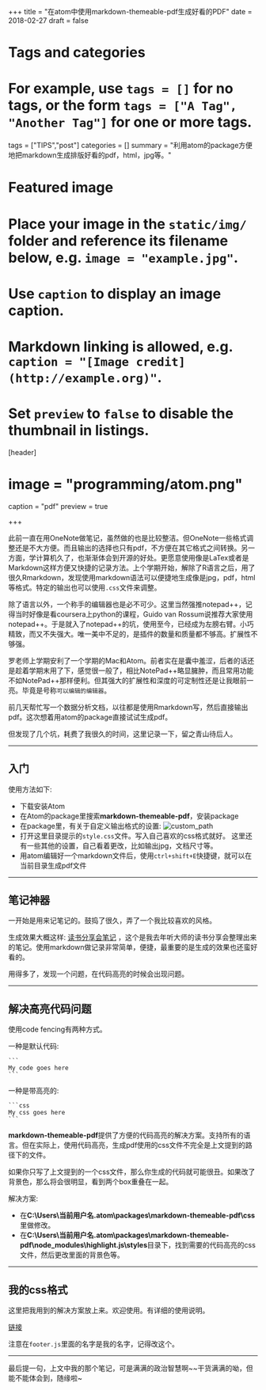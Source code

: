 +++
title = "在atom中使用markdown-themeable-pdf生成好看的PDF"
date = 2018-02-27
draft = false

# Tags and categories
# For example, use `tags = []` for no tags, or the form `tags = ["A Tag", "Another Tag"]` for one or more tags.
tags = ["TIPS","post"]
categories = []
summary = "利用atom的package方便地把markdown生成排版好看的pdf，html，jpg等。"

# Featured image
# Place your image in the `static/img/` folder and reference its filename below, e.g. `image = "example.jpg"`.
# Use `caption` to display an image caption.
#   Markdown linking is allowed, e.g. `caption = "[Image credit](http://example.org)"`.
# Set `preview` to `false` to disable the thumbnail in listings.
[header]
# image = "programming/atom.png"
caption = "pdf"
preview = true

+++


此前一直在用OneNote做笔记，虽然做的也是比较整洁。但OneNote一些格式调整还是不大方便。而且输出的选择也只有pdf，不方便在其它格式之间转换。另一方面，学计算机久了，也渐渐体会到开源的好处。更愿意使用像是LaTex或者是Markdown这样方便又快捷的记录方法。上个学期开始，解除了R语言之后，用了很久Rmarkdown，发现使用markdown语法可以便捷地生成像是jpg，pdf，html等格式。特定的输出也可以使用`.css`文件来调整。

除了语言以外，一个称手的编辑器也是必不可少。这里当然强推notepad++，记得当时好像是看coursera上python的课程，Guido van Rossum说推荐大家使用notepad++。于是就入了notepad++的坑，使用至今，已经成为左膀右臂。小巧精致，而又不失强大。唯一美中不足的，是插件的数量和质量都不够高。扩展性不够强。

罗老师上学期安利了一个学期的Mac和Atom。前者实在是囊中羞涩，后者的话还是趁着学期末用了下，感觉很一般了，相比NotePad++略显臃肿，而且常用功能不如NotePad++那样便利。但其强大的扩展性和深度的可定制性还是让我眼前一亮。毕竟是号称`可以编辑的编辑器`。

前几天帮忙写一个数据分析文档，以往都是使用Rmarkdown写，然后直接输出pdf。这次想着用atom的package直接试试生成pdf。

但发现了几个坑，耗费了我很久的时间，这里记录一下，留之青山待后人。

---
## 入门

使用方法如下:

- 下载安装Atom
- 在Atom的package里搜索**markdown-themeable-pdf**，安装package
- 在package里，有关于自定义输出格式的设置:
  ![custom_path](https://www.forenewhan.science/img/programming/custom_path.png)
- 打开这里目录提示的`style.css`文件。写入自己喜欢的css格式就好。
  这里还有一些其他的设置，自己看着更改，比如输出jpg，文档尺寸等。
- 用atom编辑好一个markdown文件后，使用`ctrl+shift+E`快捷键，就可以在当前目录生成pdf文件

---

## 笔记神器

一开始是用来记笔记的。鼓捣了很久，弄了一个我比较喜欢的风格。

生成效果大概这样: [读书分享会笔记](https://www.forenewhan.science/读书会报告.pdf) ，这个是我去年听大师的读书分享会整理出来的笔记。使用markdown做记录非常简单，便捷，最重要的是生成的效果也还蛮好看的。

用得多了，发现一个问题，在代码高亮的时候会出现问题。

---

## 解决高亮代码问题

使用code fencing有两种方式。

一种是默认代码:
````
```
My code goes here
```
````


一种是带高亮的:

````
```css
My css goes here
```
````

**markdown-themeable-pdf**提供了方便的代码高亮的解决方案。支持所有的语言。但在实际上，使用代码高亮，生成pdf使用的css文件不完全是上文提到的路径下的文件。

如果你只写了上文提到的一个css文件，那么你生成的代码就可能很丑。如果改了背景色，那么将会很明显，看到两个box重叠在一起。

解决方案:

- 在**C:\Users\当前用户名\.atom\packages\markdown-themeable-pdf\css**里做修改。
- 在**C:\Users\当前用户名\.atom\packages\markdown-themeable-pdf\node_modules\highlight.js\styles**目录下，找到需要的代码高亮的css文件，然后更改里面的背景色等。

---

## 我的css格式

这里把我用到的解决方案放上来。欢迎使用。有详细的使用说明。

[链接](https://github.com/ForenewHan/MarkDownCode/tree/master/Others)

注意在`footer.js`里面的名字是我的名字，记得改这个。

---

最后提一句，上文中我的那个笔记，可是满满的政治智慧啊~~干货满满的呦，但能不能体会到，随缘啦~
